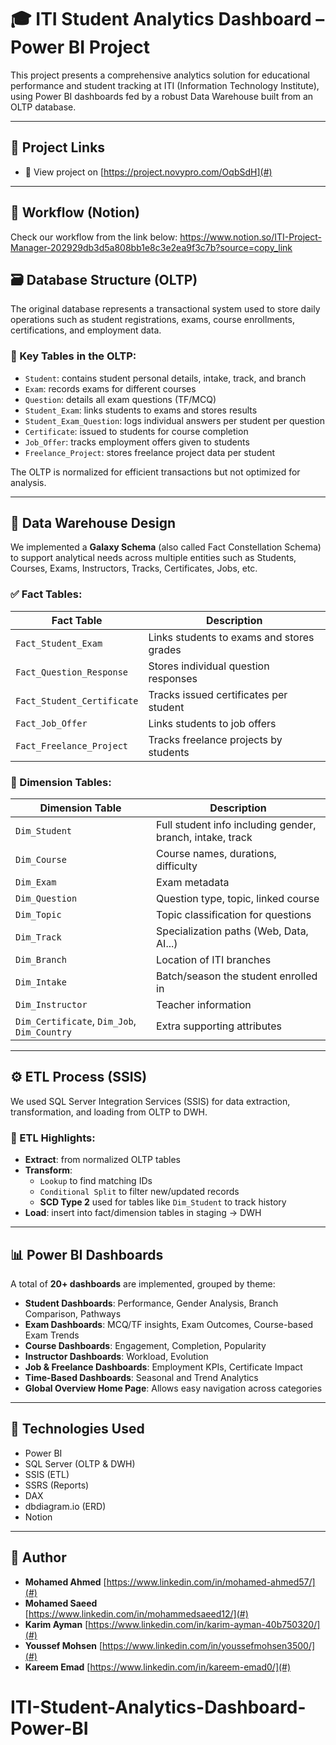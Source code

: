 # 🎓 ITI Student Analytics Dashboard – Power BI Project

This project presents a comprehensive analytics solution for educational performance and student tracking at ITI (Information Technology Institute), using Power BI dashboards fed by a robust Data Warehouse built from an OLTP database.

---
## 🔗 Project Links

- 🔎 View project on [https://project.novypro.com/OqbSdH](#)

---
## 🏹 Workflow (Notion)
Check our workflow from the link below:
https://www.notion.so/ITI-Project-Manager-202929db3d5a808bb1e8c3e2ea9f3c7b?source=copy_link


## 🗃️ Database Structure (OLTP)

The original database represents a transactional system used to store daily operations such as student registrations, exams, course enrollments, certifications, and employment data.

### 🔸 Key Tables in the OLTP:

- `Student`: contains student personal details, intake, track, and branch
- `Exam`: records exams for different courses
- `Question`: details all exam questions (TF/MCQ)
- `Student_Exam`: links students to exams and stores results
- `Student_Exam_Question`: logs individual answers per student per question
- `Certificate`: issued to students for course completion
- `Job_Offer`: tracks employment offers given to students
- `Freelance_Project`: stores freelance project data per student

The OLTP is normalized for efficient transactions but not optimized for analysis.

---

## 🧠 Data Warehouse Design

We implemented a **Galaxy Schema** (also called Fact Constellation Schema) to support analytical needs across multiple entities such as Students, Courses, Exams, Instructors, Tracks, Certificates, Jobs, etc.

### ✅ Fact Tables:

| Fact Table              | Description                                      |
|-------------------------|--------------------------------------------------|
| `Fact_Student_Exam`     | Links students to exams and stores grades        |
| `Fact_Question_Response`| Stores individual question responses             |
| `Fact_Student_Certificate` | Tracks issued certificates per student       |
| `Fact_Job_Offer`        | Links students to job offers                     |
| `Fact_Freelance_Project`| Tracks freelance projects by students            |

### 🧩 Dimension Tables:

| Dimension Table | Description |
|------------------|-------------|
| `Dim_Student` | Full student info including gender, branch, intake, track |
| `Dim_Course` | Course names, durations, difficulty |
| `Dim_Exam` | Exam metadata |
| `Dim_Question` | Question type, topic, linked course |
| `Dim_Topic` | Topic classification for questions |
| `Dim_Track` | Specialization paths (Web, Data, AI...) |
| `Dim_Branch` | Location of ITI branches |
| `Dim_Intake` | Batch/season the student enrolled in |
| `Dim_Instructor` | Teacher information |
| `Dim_Certificate`, `Dim_Job`, `Dim_Country` | Extra supporting attributes |

---

## ⚙️ ETL Process (SSIS)

We used SQL Server Integration Services (SSIS) for data extraction, transformation, and loading from OLTP to DWH.

### 🔄 ETL Highlights:

- **Extract**: from normalized OLTP tables
- **Transform**:
  - `Lookup` to find matching IDs
  - `Conditional Split` to filter new/updated records
  - **SCD Type 2** used for tables like `Dim_Student` to track history
- **Load**: insert into fact/dimension tables in staging → DWH

---

## 📊 Power BI Dashboards

A total of **20+ dashboards** are implemented, grouped by theme:

- **Student Dashboards**: Performance, Gender Analysis, Branch Comparison, Pathways
- **Exam Dashboards**: MCQ/TF insights, Exam Outcomes, Course-based Exam Trends
- **Course Dashboards**: Engagement, Completion, Popularity
- **Instructor Dashboards**: Workload, Evolution
- **Job & Freelance Dashboards**: Employment KPIs, Certificate Impact
- **Time-Based Dashboards**: Seasonal and Trend Analytics
- **Global Overview Home Page**: Allows easy navigation across categories

---

## 📌 Technologies Used

- Power BI
- SQL Server (OLTP & DWH)
- SSIS (ETL)
- SSRS (Reports)
- DAX
- dbdiagram.io (ERD)
- Notion

---


## 👤 Author
- **Mohamed Ahmed**
[https://www.linkedin.com/in/mohamed-ahmed57/](#)
- **Mohamed Saeed**  
[https://www.linkedin.com/in/mohammedsaeed12/](#)
- **Karim Ayman**
[https://www.linkedin.com/in/karim-ayman-40b750320/](#)
- **Youssef Mohsen**
[https://www.linkedin.com/in/youssefmohsen3500/](#)
- **Kareem Emad**
[https://www.linkedin.com/in/kareem-emad0/](#)


# ITI-Student-Analytics-Dashboard-Power-BI
